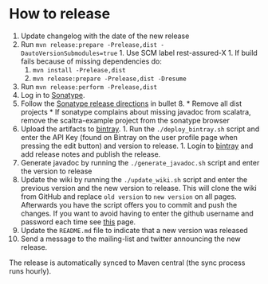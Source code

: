 # How to release #

  1. Update changelog with the date of the new release
  1. Run `mvn release:prepare -Prelease,dist -DautoVersionSubmodules=true`
    1. Use SCM label rest-assured-X
    1. If build fails because of missing dependencies do:
      1. `mvn install -Prelease,dist`
      1. `mvn release:prepare -Prelease,dist -Dresume`
  1. Run `mvn release:perform -Prelease,dist`
  1. Log in to [Sonatype](https://oss.sonatype.org).
  1. Follow the [Sonatype release directions](https://docs.sonatype.org/display/Repository/Sonatype+OSS+Maven+Repository+Usage+Guide) in bullet 8.
    * Remove all dist projects
    * If sonatype complains about missing javadoc from scalatra, remove the scaltra-example project from the sonatype browser
  1. Upload the artifacts to [bintray](http://bintray.com).
    1. Run the `./deploy_bintray.sh` script and enter the API Key (found on Bintray on the user profile page when pressing the edit button) and version to release.
    1. Login to [bintray](http://bintray.com) and add release notes and publish the release.
  1. Generate javadoc by running the `./generate_javadoc.sh` script and enter the version to release
  1. Update the wiki by running the `./update_wiki.sh` script and enter the previous version and the new version to release. This will clone the wiki from GitHub and replace `old version` to `new version` on all pages. Afterwards you have the script offers you to commit and push the changes. If you want to avoid having to enter the github username and password each time see [this](https://help.github.com/articles/caching-your-github-password-in-git/) page.
  1. Update the `README.md` file to indicate that a new version was released
  1. Send a message to the mailing-list and twitter announcing the new release.

The release is automatically synced to Maven central (the sync process runs hourly).
